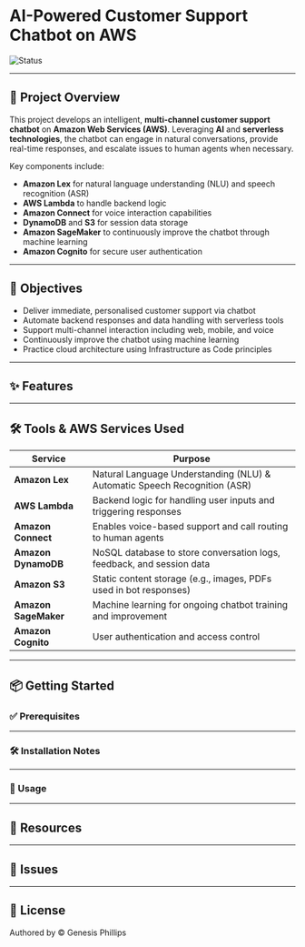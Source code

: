# AI-Powered Customer Support Chatbot on AWS

![Status](https://img.shields.io/badge/status-In%20Development-yellow)

---

## 🚀 Project Overview

This project develops an intelligent, **multi-channel customer support chatbot** on **Amazon Web Services (AWS)**. Leveraging **AI** and **serverless technologies**, the chatbot can engage in natural conversations, provide real-time responses, and escalate issues to human agents when necessary.

Key components include:

- **Amazon Lex** for natural language understanding (NLU) and speech recognition (ASR)
- **AWS Lambda** to handle backend logic
- **Amazon Connect** for voice interaction capabilities
- **DynamoDB** and **S3** for session data storage
- **Amazon SageMaker** to continuously improve the chatbot through machine learning
- **Amazon Cognito** for secure user authentication

---

## 🎯 Objectives

- Deliver immediate, personalised customer support via chatbot
- Automate backend responses and data handling with serverless tools
- Support multi-channel interaction including web, mobile, and voice
- Continuously improve the chatbot using machine learning
- Practice cloud architecture using Infrastructure as Code principles

---

## ✨ Features

---

## 🛠️ Tools & AWS Services Used

| Service              | Purpose                                                                 |
|----------------------|-------------------------------------------------------------------------|
| **Amazon Lex**        | Natural Language Understanding (NLU) & Automatic Speech Recognition (ASR) |
| **AWS Lambda**        | Backend logic for handling user inputs and triggering responses         |
| **Amazon Connect**    | Enables voice-based support and call routing to human agents            |
| **Amazon DynamoDB**   | NoSQL database to store conversation logs, feedback, and session data   |
| **Amazon S3**         | Static content storage (e.g., images, PDFs used in bot responses)       |
| **Amazon SageMaker**  | Machine learning for ongoing chatbot training and improvement           |
| **Amazon Cognito**    | User authentication and access control                                  |

---

## 📦 Getting Started

### ✅ Prerequisites

---

### 🛠️ Installation Notes

---

### 📖 Usage

---

## 🔗 Resources

---

## 🐛 Issues

---

## 📜 License

Authored by © Genesis Phillips
